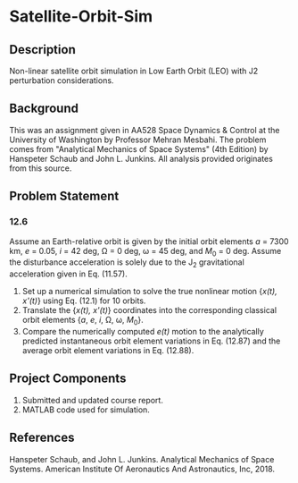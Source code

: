 # Satellite-Orbit-Sim

## Description
Non-linear satellite orbit simulation in Low Earth Orbit (LEO) with J2 perturbation considerations.

## Background
This was an assignment given in AA528 Space Dynamics & Control at the University of Washington by Professor Mehran Mesbahi. The problem comes from "Analytical Mechanics of Space Systems" (4th Edition) by Hanspeter Schaub and John L. Junkins. All analysis provided originates from this source.

## Problem Statement
### 12.6
Assume an Earth-relative orbit is given by the initial orbit elements _a_ = 7300 km, _e_ = 0.05, _i_ = 42 deg, &Omega; = 0 deg, &omega; = 45 deg, and _M_<sub>0</sub> = 0 deg. Assume the disturbance acceleration is solely due to the J<sub>2</sub> gravitational acceleration given in Eq. (11.57).

1. Set up a numerical simulation to solve the true nonlinear motion {_x(t), x'(t)_} using Eq. (12.1) for 10 orbits.
2. Translate the {_x(t), x'(t)_} coordinates into the corresponding classical orbit elements {_a_, _e_, _i_, &Omega;, &omega;, _M_<sub>0</sub>}.
3. Compare the numerically computed _e(t)_ motion to the analytically predicted instantaneous orbit element variations in Eq. (12.87) and the average orbit element variations in Eq. (12.88).

## Project Components

1. Submitted and updated course report.
2. MATLAB code used for simulation.

## References
Hanspeter Schaub, and John L. Junkins. Analytical Mechanics of Space Systems. American Institute Of Aeronautics And Astronautics, Inc, 2018.
